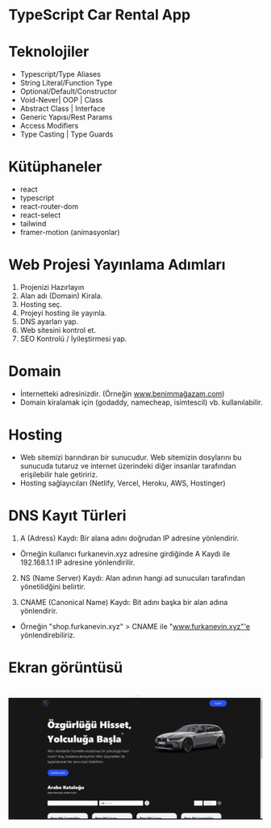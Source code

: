 # TypeScript Car Rental App

# Teknolojiler

- Typescript/Type Aliases
- String Literal/Function Type
- Optional/Default/Constructor
- Void-Never| OOP | Class
- Abstract Class | Interface
- Generic Yapısı/Rest Params
- Access Modifiers
- Type Casting | Type Guards

# Kütüphaneler

- react
- typescript
- react-router-dom
- react-select
- tailwind
- framer-motion (animasyonlar)

# Web Projesi Yayınlama Adımları

1. Projenizi Hazırlayın
2. Alan adı (Domain) Kirala.
3. Hosting seç.
4. Projeyi hosting ile yayınla.
5. DNS ayarları yap.
6. Web sitesini kontrol et.
7. SEO Kontrolü / İyileştirmesi yap.

# Domain

- İnternetteki adresinizdir. (Örneğin www.benimmağazam.com)
- Domain kiralamak için (godaddy, namecheap, isimtescil) vb. kullanılabilir.

# Hosting

- Web sitemizi barındıran bir sunucudur. Web sitemizin dosylarını bu sunucuda tutaruz ve internet üzerindeki diğer insanlar tarafından erişilebilir hale getiririz.
- Hosting sağlayıcıları (Netlify, Vercel, Heroku, AWS, Hostinger)

# DNS Kayıt Türleri

1. A (Adress) Kaydı: Bir alana adını doğrudan IP adresine yönlendirir.

- Örneğin kullanıcı furkanevin.xyz adresine girdiğinde A Kaydı ile 192.168.1.1 IP adresine yönlendirilir.

2. NS (Name Server) Kaydı: Alan adının hangi ad sunucuları tarafından yönetilidğini belirtir.

3. CNAME (Canonical Name) Kaydı: Bit adını başka bir alan adına yönlendirir.

- Örneğin "shop.furkanevin.xyz" > CNAME ile "www.furkanevin.xyz"'e yönlendirebiliriz.

# Ekran görüntüsü

# ![](bes.gif)
